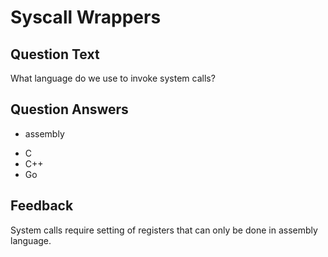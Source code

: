 # Syscall Wrappers

## Question Text

What language do we use to invoke system calls?

## Question Answers

+ assembly
- C
- C++
- Go

## Feedback

System calls require setting of registers that can only be done in assembly language.
